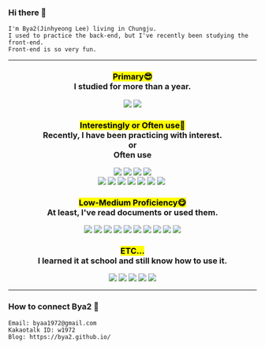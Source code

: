### Hi there 👋

```
I'm Bya2(Jinhyeong Lee) living in Chungju.
I used to practice the back-end, but I've recently been studying the front-end.
Front-end is so very fun.
```

<hr>

<h3 align="center">
  <mark>Primary😎</mark><br>
  I studied for more than a year.
</h3>
<p align="center">
  <img src="https://img.shields.io/badge/JavaScript-F7DF1D?style=flat-square&logo=JavaScript&logoColor=white">
  <img src="https://img.shields.io/badge/Node.js-339933?style=flat-square&logo=Node.js&logoColor=white">
</p>

<h3 align="center">
  <mark>Interestingly or Often use🙂</mark><br>
  Recently, I have been practicing with interest.<br>
  or<br>
  Often use
</h3>
<p align="center">
  <img src="https://img.shields.io/badge/HTML5-E34F26?style=flat-square&logo=HTML5&logoColor=white">
  <img src="https://img.shields.io/badge/CSS3-1572B6?style=flat-square&logo=CSS3&logoColor=white">
  <img src="https://img.shields.io/badge/React-61DAFB?style=flat-square&logo=React&logoColor=white">
  <img src="https://img.shields.io/badge/Go-00ADD8?style=flat-square&logo=Go&logoColor=white">
  <br>
  <img src="https://img.shields.io/badge/Git-FFCA28?style=flat-square&logo=Firebase&logoColor=white">
  <img src="https://img.shields.io/badge/Express-000000?style=flat-square&logo=Express&logoColor=white">
  <img src="https://img.shields.io/badge/Socket.io-010101?style=flat-square&logo=Socket.io&logoColor=white">
  <img src="https://img.shields.io/badge/Oracle-F80000?style=flat-square&logo=Oracle&logoColor=white">
  <img src="https://img.shields.io/badge/MySQL-4479A1?style=flat-square&logo=MySQL&logoColor=white">
  <img src="https://img.shields.io/badge/Mongo-47A248?style=flat-square&logo=MongoDB&logoColor=white">
  <img src="https://img.shields.io/badge/Redis-DC382D?style=flat-square&logo=Redis&logoColor=white">
  <img src="">
</p>

<h3 align="center">
  <mark>Low-Medium Proficiency😋</mark><br>
  At least, I've read documents or used them.
</h3>
<p align="center">
  <img src="https://img.shields.io/badge/jQuery-0769AD?style=flat-square&logo=jQuery&logoColor=white">
  <img src="https://img.shields.io/badge/Postgres-4169E1?style=flat-square&logo=PostgreSQL&logoColor=white">
  <img src="https://img.shields.io/badge/Docker-2496ED?style=flat-square&logo=Docker&logoColor=white">
  <img src="https://img.shields.io/badge/Docker_Swarm-2496ED?style=flat-square&logo=Docker&logoColor=white">
  <img src="https://img.shields.io/badge/AWS_EC2-232F3E?style=flat-square&logo=AmazonAWS&logoColor=white">
  <img src="https://img.shields.io/badge/TypeScript-3178C6?style=flat-square&logo=TypeScript&logoColor=white">
  <img src="https://img.shields.io/badge/Redux-764ABC?style=flat-square&logo=Redux&logoColor=white">
  <img src="https://img.shields.io/badge/Jest-C21325?style=flat-square&logo=Jest&logoColor=white">
  <img src="https://img.shields.io/badge/Slack-4A154B?style=flat-square&logo=Slack&logoColor=white">
  <img src="https://img.shields.io/badge/Google_CloudPlatform-4285F4?style=flat-square&logo=GoogleCloud&logoColor=white">
</p>

<h3 align="center">
  <mark>ETC...</mark><br>
  I learned it at school and still know how to use it.
</h3>
<p align="center">
  <img src="https://img.shields.io/badge/Python-3776AB?style=flat-square&logo=Python&logoColor=white">
  <img src="https://img.shields.io/badge/Jupyter-F37626?style=flat-square&logo=Jupyter&logoColor=white">
  <img src="https://img.shields.io/badge/Tensorflow-FF6F00?style=flat-square&logo=Tensorflow&logoColor=white">
  <img src="https://img.shields.io/badge/C++-00599C?style=flat-square&logo=C%2B%2B&logoColor=white">
  <img src="https://img.shields.io/badge/Spring-6DB33F?style=flat-square&logo=Spring&logoColor=white">
</p>

<hr>

### How to connect Bya2 👀

```
Email: byaa1972@gmail.com
Kakaotalk ID: w1972
Blog: https://bya2.github.io/
```

